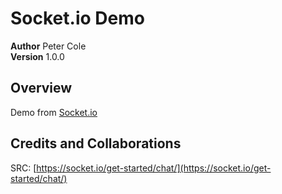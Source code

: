 # Socket.io Demo

**Author** Peter Cole  
**Version** 1.0.0

## Overview

Demo from [Socket.io](https://socket.io/get-started/chat/)

<!-- ## Getting Started -->

<!-- What are the steps that a user must take in order to build this app on their own machine and get it running? -->

<!-- ## Architecture -->

## Credits and Collaborations

SRC: [https://socket.io/get-started/chat/](https://socket.io/get-started/chat/)
